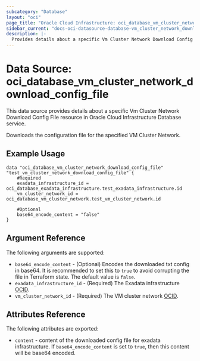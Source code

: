 ```yaml
---
subcategory: "Database"
layout: "oci"
page_title: "Oracle Cloud Infrastructure: oci_database_vm_cluster_network_download_config_file"
sidebar_current: "docs-oci-datasource-database-vm_cluster_network_download_config_file"
description: |-
  Provides details about a specific Vm Cluster Network Download Config File in Oracle Cloud Infrastructure Database service
---
```


# Data Source: oci_database_vm_cluster_network_download_config_file
This data source provides details about a specific Vm Cluster Network Download Config File resource in Oracle Cloud Infrastructure Database service.

Downloads the configuration file for the specified VM Cluster Network.


## Example Usage

```hcl
data "oci_database_vm_cluster_network_download_config_file" "test_vm_cluster_network_download_config_file" {
	#Required
	exadata_infrastructure_id = oci_database_exadata_infrastructure.test_exadata_infrastructure.id
	vm_cluster_network_id = oci_database_vm_cluster_network.test_vm_cluster_network.id

	#Optional
	base64_encode_content = "false"
}
```

## Argument Reference

The following arguments are supported:

* `base64_encode_content` - (Optional) Encodes the downloaded txt config in base64. It is recommended to set this to `true` to avoid corrupting the file in Terraform state. The default value is `false`.
* `exadata_infrastructure_id` - (Required) The Exadata infrastructure [OCID](https://docs.cloud.oracle.com/iaas/Content/General/Concepts/identifiers.htm).
* `vm_cluster_network_id` - (Required) The VM cluster network [OCID](https://docs.cloud.oracle.com/iaas/Content/General/Concepts/identifiers.htm).


## Attributes Reference

The following attributes are exported:

* `content` - content of the downloaded config file for exadata infrastructure. If `base64_encode_content` is set to `true`, then this content will be base64 encoded.

